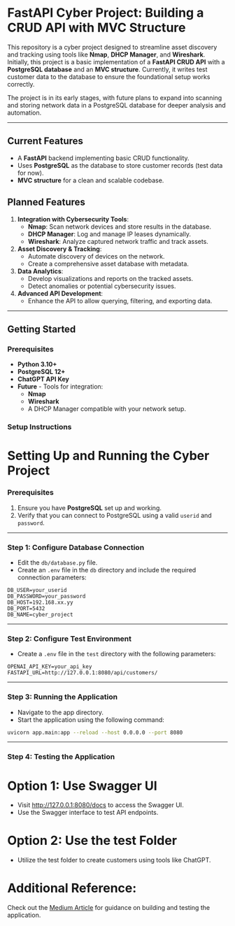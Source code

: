 # FastAPI Cyber Project: Building a CRUD API with MVC Structure

This repository is a cyber project designed to streamline asset discovery and tracking using tools like **Nmap**, **DHCP Manager**, and **Wireshark**. Initially, this project is a basic implementation of a **FastAPI CRUD API** with a **PostgreSQL database** and an **MVC structure**. Currently, it writes test customer data to the database to ensure the foundational setup works correctly.

The project is in its early stages, with future plans to expand into scanning and storing network data in a PostgreSQL database for deeper analysis and automation.

---

## Current Features
- A **FastAPI** backend implementing basic CRUD functionality.
- Uses **PostgreSQL** as the database to store customer records (test data for now).
- **MVC structure** for a clean and scalable codebase.

## Planned Features
1. **Integration with Cybersecurity Tools**:
   - **Nmap**: Scan network devices and store results in the database.
   - **DHCP Manager**: Log and manage IP leases dynamically.
   - **Wireshark**: Analyze captured network traffic and track assets.
2. **Asset Discovery & Tracking**:
   - Automate discovery of devices on the network.
   - Create a comprehensive asset database with metadata.
3. **Data Analytics**:
   - Develop visualizations and reports on the tracked assets.
   - Detect anomalies or potential cybersecurity issues.
4. **Advanced API Development**:
   - Enhance the API to allow querying, filtering, and exporting data.

---

## Getting Started

### Prerequisites
- **Python 3.10+**
- **PostgreSQL 12+**
- **ChatGPT API Key**
- **Future** - Tools for integration:
  - **Nmap**
  - **Wireshark**
  - A DHCP Manager compatible with your network setup.

### Setup Instructions

# Setting Up and Running the Cyber Project

### Prerequisites
1. Ensure you have **PostgreSQL** set up and working.
2. Verify that you can connect to PostgreSQL using a valid `userid` and `password`.

---

### Step 1: Configure Database Connection

- Edit the `db/database.py` file.
- Create an `.env` file in the `db` directory and include the required connection parameters:

```plaintext
DB_USER=your_userid
DB_PASSWORD=your_password
DB_HOST=192.168.xx.yy
DB_PORT=5432
DB_NAME=cyber_project
```
---

### Step 2: Configure Test Environment
- Create a `.env` file in the `test` directory with the following parameters:
```plaintext
OPENAI_API_KEY=your_api_key
FASTAPI_URL=http://127.0.0.1:8080/api/customers/
```
---

### Step 3: Running the Application
- Navigate to the app directory.
- Start the application using the following command:
```bash
uvicorn app.main:app --reload --host 0.0.0.0 --port 8080
```
---

### Step 4: Testing the Application
# Option 1: Use Swagger UI
- Visit http://127.0.0.1:8080/docs to access the Swagger UI.
- Use the Swagger interface to test API endpoints.
# Option 2: Use the test Folder
- Utilize the test folder to create customers using tools like ChatGPT.
# Additional Reference:
Check out the  [Medium Article](https://verticalserve.medium.com/building-a-python-fastapi-crud-api-with-mvc-structure-13ec7636d8f2) for guidance on building and testing the application.